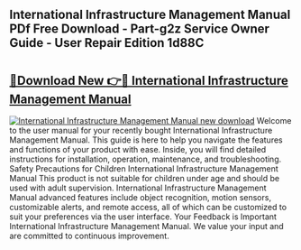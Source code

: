 ## International Infrastructure Management Manual PDf Free Download - Part-g2z Service Owner Guide - User Repair Edition 1d88C

# <h2><a href="http://bc31067.oget.top/?id=International+Infrastructure+Management+Manual">🔗Download New 👉🔴 International Infrastructure Management Manual</a></h2>

[![International Infrastructure Management Manual new download](https://i.imgur.com/5g1atiW.png)](http://bc31067.oget.top/?id=International+Infrastructure+Management+Manual)
Welcome to the user manual for your recently bought International Infrastructure Management Manual. This guide is here to help you navigate the features and functions of your product with ease. Inside, you will find detailed instructions for installation, operation, maintenance, and troubleshooting. Safety Precautions for Children International Infrastructure Management Manual This product is not suitable for children under age and should be used with adult supervision. International Infrastructure Management Manual advanced features include object recognition, motion sensors, customizable alerts, and remote access, all of which can be customized to suit your preferences via the user interface. Your Feedback is Important International Infrastructure Management Manual. We value your input and are committed to continuous improvement.
